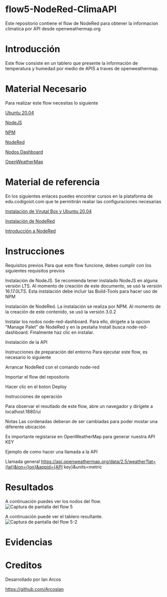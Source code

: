 # flow5-NodeRed-ClimaAPI
Este repositorio contiene el flow de NodeRed para obtener la informacion climatica por API desde openweathermap.org

# Introducción
Este flow consiste en un tablero que presente la información de temperatura y humedad por medio de APIS a traves de openweathermap.

# Material Necesario
Para realizar este flow necesitas lo siguiente

   [Ubuntu 20.04](https://releases.ubuntu.com/20.04/) 
  
   [ NodeJS](https://nodejs.org/es/)
   
   [ NPM](https://www.npmjs.com/)
       
   [NodeRed](https://nodered.org/docs/getting-started/local)
        
   [  Nodos Dashboard](https://flows.nodered.org/node/node-red-dashboard)
   
  [ OpenWeatherMap]([https://openweathermap.org/api)
  
  # Material de referencia
En los siguientes enlaces puedes encontrar cursos en la plataforma de edu.codigoiot.com que te permitirán realiar las configuraciones necesarias



   [Instalación de Virutal Box y Ubuntu 20.04](https://edu.codigoiot.com/course/view.php?id=812)
   
   [Instalación de NodeRed](https://edu.codigoiot.com/enrol/index.php?id=817)
   
   [Introducción a NodeRed](https://edu.codigoiot.com/enrol/index.php?id=278)
   
   # Instrucciones
Requisitos previos
Para que este flow funcione, debes cumplir con los siguientes requisitos previos

Instalación de NodeJS. Se recomienda tener instalado NodeJS en alguna versión LTS. Al momento de creación de este documento, se usó la versión 16.17.0LTS. Esta instalación debe incluir las Build-Tools para hacer uso de NPM


Instalación de NodeRed. La instalación se realiza por NPM. Al momento de la creación de este contenido, se usó la versión 3.0.2


Instalar los nodos node-red-dashboard. Para ello, dirigete a la opcion "Manage Palet" de NodeRed y en la pestaña Install busca node-red-dashboard. Finalmente haz clic en instalar.

Instalación de la API


Instrucciones de preparación del entorno
Para ejecutar este flow, es necesario lo siguiente

Arrancar NodeRed con el comando node-red

Importar el flow del repositorio

Hacer clic en el boton Deploy

Instrucciones de operación

Para observar el resutlado de este flow, abre un navegador y dirígete a localhost:1880/ui
    
Notas
Las cordenadas deberan de ser cambiadas para poder mostar una diferente ubicación

Es importante registarse en OpenWeatherMap para generar nuestra API KEY 

Ejemplo de como hacer una llamada a la API

Llamada general
https://api.openweathermap.org/data/2.5/weather?lat={lat}&lon={lon}&appid={API key}&units=metric 

# Resultados
A continuación puedes ver los nodos del flow.![Captura de pantalla del flow 5](https://user-images.githubusercontent.com/111370977/187746764-f7ddba6f-e24e-4085-993b-3e45c8c111ad.png)



A continuación puede ver el tablero resultante.
![Captura de pantalla del flow 5-2](https://user-images.githubusercontent.com/111370977/187746811-6668ef8c-65e1-4f1a-8308-2170bf34c474.png)


# Evidencias











# Creditos
Desarrollado por Ian Arcos

https://github.com/ArcosIan
